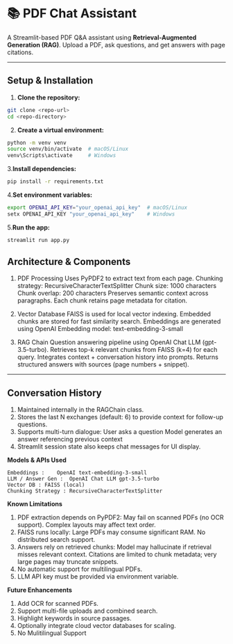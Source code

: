 # 📚 PDF Chat Assistant

A Streamlit-based PDF Q&A assistant using **Retrieval-Augmented Generation (RAG)**. Upload a PDF, ask questions, and get answers with page citations.

---

## **Setup & Installation**

1. **Clone the repository:**
```bash
git clone <repo-url>
cd <repo-directory>
```
2. **Create a virtual environment:**
```bash
python -m venv venv
source venv/bin/activate  # macOS/Linux
venv\Scripts\activate     # Windows
```

3.**Install dependencies:**
```bash
pip install -r requirements.txt
```

4.**Set environment variables:**
```bash
export OPENAI_API_KEY="your_openai_api_key"  # macOS/Linux
setx OPENAI_API_KEY "your_openai_api_key"    # Windows
```

5.**Run the app:**
```bash
streamlit run app.py
```

## Architecture & Components
1. PDF Processing
   Uses PyPDF2 to extract text from each page.
   Chunking strategy: RecursiveCharacterTextSplitter
     Chunk size: 1000 characters
     Chunk overlap: 200 characters
     Preserves semantic context across paragraphs.
   Each chunk retains page metadata for citation.

2. Vector Database
   FAISS is used for local vector indexing.
   Embedded chunks are stored for fast similarity search.
   Embeddings are generated using OpenAI Embedding model:
     text-embedding-3-small

4. RAG Chain
   Question answering pipeline using OpenAI Chat LLM (gpt-3.5-turbo).
   Retrieves top-k relevant chunks from FAISS (k=4) for each query.
   Integrates context + conversation history into prompts.
   Returns structured answers with sources (page numbers + snippet).

---

## Conversation History

1. Maintained internally in the RAGChain class.
2. Stores the last N exchanges (default: 6) to provide context for follow-up questions.
3. Supports multi-turn dialogue:
    User asks a question
    Model generates an answer referencing previous context
4. Streamlit session state also keeps chat messages for UI display.

**Models & APIs Used**

    Embeddings :	OpenAI text-embedding-3-small
    LLM / Answer Gen :	OpenAI Chat LLM gpt-3.5-turbo
    Vector DB :	FAISS (local)
    Chunking Strategy :	RecursiveCharacterTextSplitter

**Known Limitations**

1. PDF extraction depends on PyPDF2:
  May fail on scanned PDFs (no OCR support).
  Complex layouts may affect text order.
2. FAISS runs locally:
  Large PDFs may consume significant RAM.
  No distributed search support.
3. Answers rely on retrieved chunks:
  Model may hallucinate if retrieval misses relevant context.
  Citations are limited to chunk metadata; very large pages may truncate snippets.
4. No automatic support for multilingual PDFs.
5. LLM API key must be provided via environment variable.

**Future Enhancements**

1. Add OCR for scanned PDFs.
2. Support multi-file uploads and combined search.
3. Highlight keywords in source passages.
4. Optionally integrate cloud vector databases for scaling.
5. No Mulitilingual Support
